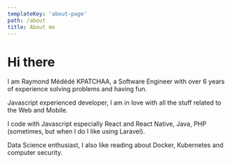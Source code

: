 ```yaml
---
templateKey: 'about-page'
path: /about
title: About me
---
```


# Hi there

I am Raymond Médédé KPATCHAA, a Software Engineer with over 6 years of experience solving problems and having fun.

Javascript experienced developer, I am in love with all the stuff related to the Web and Mobile.

I code with Javascript especially React and React Native, Java, PHP (sometimes, but when I do I like using Laravel).

Data Science enthusiast, I also like reading about Docker, Kubernetes and computer security.
